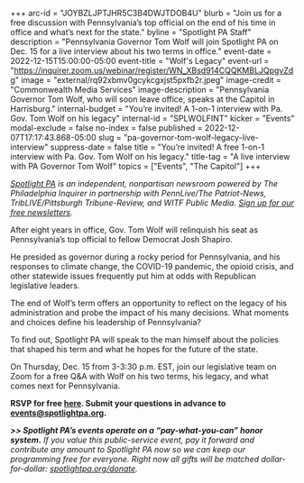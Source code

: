+++
arc-id = "JOYBZLJPTJHR5C3B4DWJTDOB4U"
blurb = "Join us for a free discussion with Pennsylvania’s top official on the end of his time in office and what’s next for the state."
byline = "Spotlight PA Staff"
description = "Pennsylvania Governor Tom Wolf will join Spotlight PA on Dec. 15 for a live interview about his two terms in office."
event-date = 2022-12-15T15:00:00-05:00
event-title = "Wolf's Legacy"
event-url = "https://inquirer.zoom.us/webinar/register/WN_XBsd914CQQKMBLJQpgvZdg"
image = "external/rq92xbmv0gcykcgxjst5pxfb2r.jpeg"
image-credit = "Commonwealth Media Services"
image-description = "Pennsylvania Governor Tom Wolf, who will soon leave office, speaks at the Capitol in Harrisburg."
internal-budget = "You’re invited! A 1-on-1 interview with Pa. Gov. Tom Wolf on his legacy"
internal-id = "SPLWOLFINT"
kicker = "Events"
modal-exclude = false
no-index = false
published = 2022-12-07T17:17:43.868-05:00
slug = "pa-governor-tom-wolf-legacy-live-interview"
suppress-date = false
title = "You’re invited! A free 1-on-1 interview with Pa. Gov. Tom Wolf on his legacy."
title-tag = "A live interview with PA Governor Tom Wolf"
topics = ["Events", "The Capitol"]
+++

<a href="https://www.spotlightpa.org/"><i>Spotlight PA</i></a><i> is an independent, nonpartisan newsroom powered by The Philadelphia Inquirer in partnership with PennLive/The Patriot-News, TribLIVE/Pittsburgh Tribune-Review, and WITF Public Media. </i><a href="https://www.spotlightpa.org/newsletters"><i>Sign up for our free newsletters</i></a><i>.</i>

After eight years in office, Gov. Tom Wolf will relinquish his seat as Pennsylvania’s top official to fellow Democrat Josh Shapiro. 

He presided as governor during a rocky period for Pennsylvania, and his responses to climate change, the COVID-19 pandemic, the opioid crisis, and other statewide issues frequently put him at odds with Republican legislative leaders.

The end of Wolf’s term offers an opportunity to reflect on the legacy of his administration and probe the impact of his many decisions. What moments and choices define his leadership of Pennsylvania?

To find out, Spotlight PA will speak to the man himself about the policies that shaped his term and what he hopes for the future of the state.

On Thursday, Dec. 15 from 3-3:30 p.m. EST, join our legislative team on Zoom for a free Q&amp;A with Wolf on his two terms, his legacy, and what comes next for Pennsylvania.

<b>RSVP for free </b><a href="https://inquirer.zoom.us/webinar/register/WN_XBsd914CQQKMBLJQpgvZdg"><b>here</b></a><b>. Submit your questions in advance to </b><a href="mailto:events@spotlightpa.org"><b>events@spotlightpa.org</b></a><b>.</b>

<i><b>&gt;&gt; Spotlight PA’s events operate on a “pay-what-you-can” honor system.</b></i><i> If you value this public-service event, pay it forward and contribute any amount to Spotlight PA now so we can keep our programming free for everyone. Right now all gifts will be matched dollar-for-dollar: </i><a href="http://spotlightpa.org/donate"><i>spotlightpa.org/donate</i></a><i>.</i>
